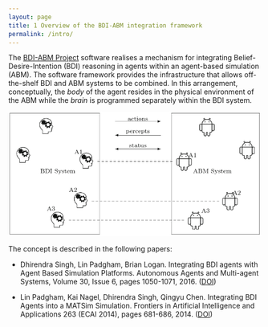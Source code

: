 ```yaml
---
layout: page
title: 1 Overview of the BDI-ABM integration framework
permalink: /intro/
---
```



[BDI-ABM Project]: https://github.com/agentsoz/bdi-abm-integration
[bdi-abm-website]: http://agentsoz.github.io/bdi-abm-integration

The [BDI-ABM Project][] software realises a mechanism for integrating 
Belief-Desire-Intention (BDI) reasoning in agents within an
agent-based simulation (ABM). The software framework provides the 
infrastructure that allows off-the-shelf
BDI and ABM systems to be combined. In this arrangement, conceptually, 
the *body* of the agent resides in the physical environment of the ABM while
the *brain* is programmed separately within the BDI system. 

<img alt="BDI-ABM software achitecture" src="/fig-arch.png" width="849"/>

The concept is described in the following papers:

*  Dhirendra Singh, Lin Padgham, Brian Logan. 
   Integrating BDI agents with Agent Based Simulation Platforms.
   Autonomous Agents and Multi-agent Systems, 
   Volume 30, Issue 6, pages 1050-1071, 2016. ([DOI](http://dx.doi.org/10.1007/s10458-016-9332-x))
   
*  Lin Padgham, Kai Nagel, Dhirendra Singh, Qingyu Chen.
   Integrating BDI Agents into a MATSim Simulation. 
   Frontiers in Artificial Intelligence and Applications 263 (ECAI 2014), 
   pages 681-686, 2014. ([DOI](http://dx.doi.org/10.3233/978-1-61499-419-0-681))    


